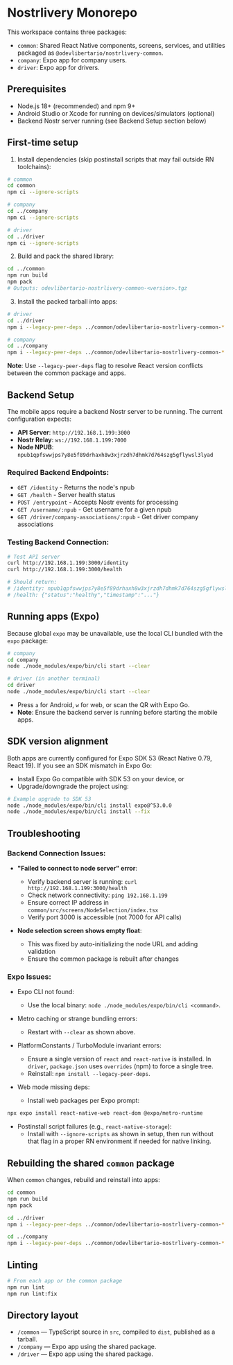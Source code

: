 # Nostrlivery Monorepo

This workspace contains three packages:

- `common`: Shared React Native components, screens, services, and utilities packaged as `@odevlibertario/nostrlivery-common`.
- `company`: Expo app for company users.
- `driver`: Expo app for drivers.

## Prerequisites

- Node.js 18+ (recommended) and npm 9+
- Android Studio or Xcode for running on devices/simulators (optional)
- Backend Nostr server running (see Backend Setup section below)

## First-time setup

1) Install dependencies (skip postinstall scripts that may fail outside RN toolchains):

```bash
# common
cd common
npm ci --ignore-scripts

# company
cd ../company
npm ci --ignore-scripts

# driver
cd ../driver
npm ci --ignore-scripts
```

2) Build and pack the shared library:

```bash
cd ../common
npm run build
npm pack
# Outputs: odevlibertario-nostrlivery-common-<version>.tgz
```

3) Install the packed tarball into apps:

```bash
# driver
cd ../driver
npm i --legacy-peer-deps ../common/odevlibertario-nostrlivery-common-*.tgz

# company
cd ../company
npm i --legacy-peer-deps ../common/odevlibertario-nostrlivery-common-*.tgz
```

**Note**: Use `--legacy-peer-deps` flag to resolve React version conflicts between the common package and apps.

## Backend Setup

The mobile apps require a backend Nostr server to be running. The current configuration expects:

- **API Server**: `http://192.168.1.199:3000`
- **Nostr Relay**: `ws://192.168.1.199:7000`
- **Node NPUB**: `npub1qpfswwjps7y8e5f89drhaxh8w3xjrzdh7dhmk7d764szg5gflywsl3lyad`

### Required Backend Endpoints:
- `GET /identity` - Returns the node's npub
- `GET /health` - Server health status
- `POST /entrypoint` - Accepts Nostr events for processing
- `GET /username/:npub` - Get username for a given npub
- `GET /driver/company-associations/:npub` - Get driver company associations

### Testing Backend Connection:
```bash
# Test API server
curl http://192.168.1.199:3000/identity
curl http://192.168.1.199:3000/health

# Should return:
# /identity: npub1qpfswwjps7y8e5f89drhaxh8w3xjrzdh7dhmk7d764szg5gflywsl3lyad
# /health: {"status":"healthy","timestamp":"..."}
```

## Running apps (Expo)

Because global `expo` may be unavailable, use the local CLI bundled with the `expo` package:

```bash
# company
cd company
node ./node_modules/expo/bin/cli start --clear

# driver (in another terminal)
cd driver
node ./node_modules/expo/bin/cli start --clear
```

- Press `a` for Android, `w` for web, or scan the QR with Expo Go.
- **Note**: Ensure the backend server is running before starting the mobile apps.

## SDK version alignment

Both apps are currently configured for Expo SDK 53 (React Native 0.79, React 19). If you see an SDK mismatch in Expo Go:

- Install Expo Go compatible with SDK 53 on your device, or
- Upgrade/downgrade the project using:

```bash
# Example upgrade to SDK 53
node ./node_modules/expo/bin/cli install expo@^53.0.0
node ./node_modules/expo/bin/cli install --fix
```

## Troubleshooting

### Backend Connection Issues:
- **"Failed to connect to node server" error**:
  - Verify backend server is running: `curl http://192.168.1.199:3000/health`
  - Check network connectivity: `ping 192.168.1.199`
  - Ensure correct IP address in `common/src/screens/NodeSelection/index.tsx`
  - Verify port 3000 is accessible (not 7000 for API calls)

- **Node selection screen shows empty float**:
  - This was fixed by auto-initializing the node URL and adding validation
  - Ensure the common package is rebuilt after changes

### Expo Issues:
- Expo CLI not found:
  - Use the local binary: `node ./node_modules/expo/bin/cli <command>`.

- Metro caching or strange bundling errors:
  - Restart with `--clear` as shown above.

- PlatformConstants / TurboModule invariant errors:
  - Ensure a single version of `react` and `react-native` is installed. In `driver`, `package.json` uses `overrides` (npm) to force a single tree.
  - Reinstall: `npm install --legacy-peer-deps`.

- Web mode missing deps:
  - Install web packages per Expo prompt:

```bash
npx expo install react-native-web react-dom @expo/metro-runtime
```

- Postinstall script failures (e.g., `react-native-storage`):
  - Install with `--ignore-scripts` as shown in setup, then run without that flag in a proper RN environment if needed for native linking.

## Rebuilding the shared `common` package

When `common` changes, rebuild and reinstall into apps:

```bash
cd common
npm run build
npm pack

cd ../driver
npm i --legacy-peer-deps ../common/odevlibertario-nostrlivery-common-*.tgz

cd ../company
npm i --legacy-peer-deps ../common/odevlibertario-nostrlivery-common-*.tgz
```

## Linting

```bash
# From each app or the common package
npm run lint
npm run lint:fix
```

## Directory layout

- `/common` — TypeScript source in `src`, compiled to `dist`, published as a tarball.
- `/company` — Expo app using the shared package.
- `/driver` — Expo app using the shared package.

